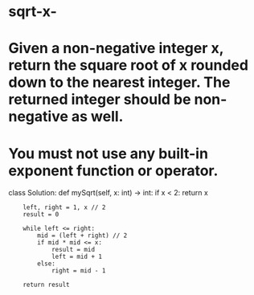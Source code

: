 # sqrt-x-
# Given a non-negative integer x, return the square root of x rounded down to the nearest integer. The returned integer should be non-negative as well.
# You must not use any built-in exponent function or operator.
class Solution:
    def mySqrt(self, x: int) -> int:
        if x < 2:
            return x 
        
        left, right = 1, x // 2
        result = 0
        
        while left <= right:
            mid = (left + right) // 2
            if mid * mid <= x:
                result = mid
                left = mid + 1
            else:
                right = mid - 1
        
        return result

        

